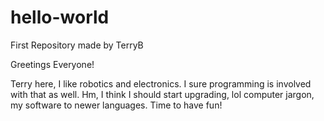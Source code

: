 # hello-world
First Repository made by TerryB


Greetings Everyone!

Terry here, I like robotics and electronics. I sure programming is involved with that as well.
Hm, I think I should start upgrading, lol computer jargon, my software to newer languages. 
Time to have fun!
